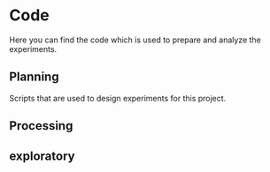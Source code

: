 # Code

Here you can find the code which is used to prepare and analyze the experiments.

## Planning

Scripts that are used to design experiments for this project.

## Processing

## exploratory

